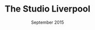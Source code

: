 ---
title: The Studio Liverpool
date: September 2015
list:
  collection: projects
  filter: "item.experience.education contains 'studio'"
---